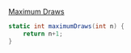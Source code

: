 [Maximum Draws](https://www.hackerrank.com/challenges/maximum-draws/problem)

```csharp
static int maximumDraws(int n) {
    return n+1;
}
```
